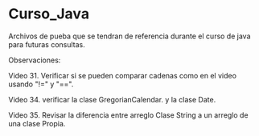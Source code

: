 # Curso_Java
Archivos de pueba que se tendran de referencia durante el curso de java para futuras consultas.


Observaciones:

Video 31. Verificar si se pueden comparar cadenas como en el video usando "!=" y "==".

Video 34. verificar la clase GregorianCalendar. y la clase Date.

Video 35. Revisar la diferencia entre arreglo Clase String a un arreglo de una clase Propia.


